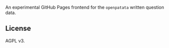 An experimental GitHub Pages frontend for the `openpatata`
written question data.

## License

AGPL v3.

